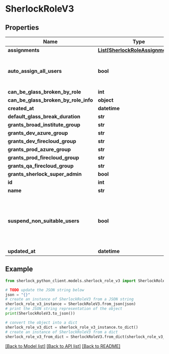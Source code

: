 # SherlockRoleV3


## Properties

Name | Type | Description | Notes
------------ | ------------- | ------------- | -------------
**assignments** | [**List[SherlockRoleAssignmentV3]**](SherlockRoleAssignmentV3.md) |  | [optional] 
**auto_assign_all_users** | **bool** | When true, Sherlock will automatically assign all users to this role who do not already have a role assignment | [optional] 
**can_be_glass_broken_by_role** | **int** |  | [optional] 
**can_be_glass_broken_by_role_info** | **object** |  | [optional] 
**created_at** | **datetime** |  | [optional] 
**default_glass_break_duration** | **str** |  | [optional] 
**grants_broad_institute_group** | **str** |  | [optional] 
**grants_dev_azure_group** | **str** |  | [optional] 
**grants_dev_firecloud_group** | **str** |  | [optional] 
**grants_prod_azure_group** | **str** |  | [optional] 
**grants_prod_firecloud_group** | **str** |  | [optional] 
**grants_qa_firecloud_group** | **str** |  | [optional] 
**grants_sherlock_super_admin** | **bool** |  | [optional] 
**id** | **int** |  | [optional] 
**name** | **str** |  | [optional] 
**suspend_non_suitable_users** | **bool** | When true, the \&quot;suspended\&quot; field on role assignments will be computed by Sherlock based on suitability instead of being a mutable API field | [optional] 
**updated_at** | **datetime** |  | [optional] 

## Example

```python
from sherlock_python_client.models.sherlock_role_v3 import SherlockRoleV3

# TODO update the JSON string below
json = "{}"
# create an instance of SherlockRoleV3 from a JSON string
sherlock_role_v3_instance = SherlockRoleV3.from_json(json)
# print the JSON string representation of the object
print(SherlockRoleV3.to_json())

# convert the object into a dict
sherlock_role_v3_dict = sherlock_role_v3_instance.to_dict()
# create an instance of SherlockRoleV3 from a dict
sherlock_role_v3_from_dict = SherlockRoleV3.from_dict(sherlock_role_v3_dict)
```
[[Back to Model list]](../README.md#documentation-for-models) [[Back to API list]](../README.md#documentation-for-api-endpoints) [[Back to README]](../README.md)


